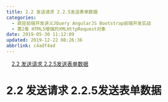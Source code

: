 ```yaml
---
title: 2.2 发送请求 2.2.5发送表单数据
categories: 
  - 疯狂前端开发讲义JQuery AngularJS Bootstrap前端开发实战
  - 第2章 HTML5增强的XMLHttpRequest对象
date: 2019-05-30 11:12:09
updated: 2019-12-22 08:26:36
abbrlink: c4adf4ad
---
```

<div id='my_toc'><a href="/JavaReadingNotes/c4adf4ad/#2-2-发送请求-2-2-5发送表单数据" class="header_1">2.2 发送请求 2.2.5发送表单数据</a><br></div>
<style>.header_1{margin-left: 1em;}.header_2{margin-left: 2em;}.header_3{margin-left: 3em;}.header_4{margin-left: 4em;}.header_5{margin-left: 5em;}.header_6{margin-left: 6em;}</style>
<!--more-->
<script>if (navigator.platform.search('arm')==-1){document.getElementById('my_toc').style.display = 'none';}var e,p = document.getElementsByTagName('p');while (p.length>0) {e = p[0];e.parentElement.removeChild(e);}</script>

<!--end-->
# 2.2 发送请求 2.2.5发送表单数据 #
